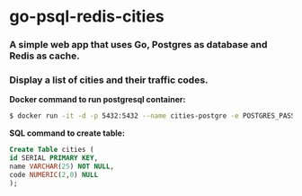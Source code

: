 # go-psql-redis-cities
### A simple web app that uses Go, Postgres as database and Redis as cache. 
### Display a list of cities and their traffic codes.

**Docker command to run postgresql container:**
```bash
$ docker run -it -d -p 5432:5432 --name cities-postgre -e POSTGRES_PASSWORD=cities-pass -d postgres:alpine3.18
```

**SQL command to create table:**
```sql
Create Table cities (
id SERIAL PRIMARY KEY,
name VARCHAR(25) NOT NULL,
code NUMERIC(2,0) NULL
);
```